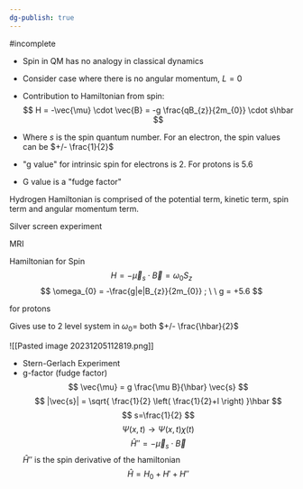 ```yaml
---
dg-publish: true
---
```

#incomplete 
- Spin in QM has no analogy in classical dynamics

- Consider case where there is no angular momentum, $L=0$

- Contribution to Hamiltonian from spin: 
$$
H = -\vec{\mu} \cdot \vec{B} = -g \frac{qB_{z}}{2m_{0}} \cdot s\hbar
$$
- Where $s$ is the spin quantum number. For an electron, the spin values can be $+/- \frac{1}{2}$ 

- "g value" for intrinsic spin for electrons is 2. For protons is 5.6

- G value is a "fudge factor"

Hydrogen Hamiltonian is comprised of the potential term, kinetic term, spin term and angular momentum term. 

Silver screen experiment

MRI

Hamiltonian for Spin
$$
H=-\vec{\mu}_{s} \cdot \vec{B} = \omega_{0}S_{z}
$$
$$
\omega_{0} = -\frac{g|e|B_{z}}{2m_{0}} ; \ \ g = +5.6 
$$

for protons

Gives use to 2 level system in 
$\omega_{0} =$ both $+/- \frac{\hbar}{2}$


![[Pasted image 20231205112819.png]]
- Stern-Gerlach Experiment
- g-factor (fudge factor)
$$
\vec{\mu} = g \frac{\mu B}{\hbar} \vec{s}
$$
$$
|\vec{s}| = \sqrt{ \frac{1}{2} \left( \frac{1}{2}+l \right) }\hbar
$$
$$
s=\frac{1}{2}
$$
$$
\Psi(x,t) \to \Psi(x,t)\chi(t)
$$
$$
\hat{H}'' = -\vec{\mu}_{s} \cdot \vec{B}
$$
$\hat{H}''$ is the spin derivative of the hamiltonian
$$
\hat{H} = H_{0} + H' + H''
$$





